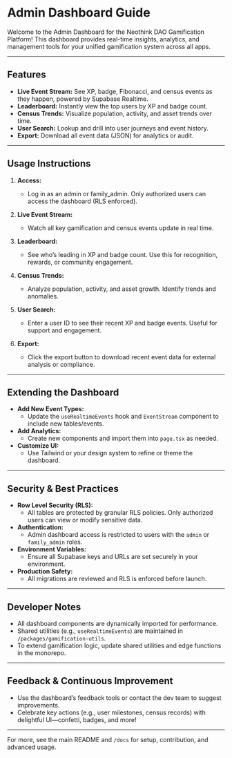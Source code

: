 # Admin Dashboard Guide

Welcome to the Admin Dashboard for the Neothink DAO Gamification Platform! This dashboard provides real-time insights, analytics, and management tools for your unified gamification system across all apps.

---

## Features

- **Live Event Stream:** See XP, badge, Fibonacci, and census events as they happen, powered by Supabase Realtime.
- **Leaderboard:** Instantly view the top users by XP and badge count.
- **Census Trends:** Visualize population, activity, and asset trends over time.
- **User Search:** Lookup and drill into user journeys and event history.
- **Export:** Download all event data (JSON) for analytics or audit.

---

## Usage Instructions

1. **Access:**
   - Log in as an admin or family_admin. Only authorized users can access the dashboard (RLS enforced).

2. **Live Event Stream:**
   - Watch all key gamification and census events update in real time.

3. **Leaderboard:**
   - See who’s leading in XP and badge count. Use this for recognition, rewards, or community engagement.

4. **Census Trends:**
   - Analyze population, activity, and asset growth. Identify trends and anomalies.

5. **User Search:**
   - Enter a user ID to see their recent XP and badge events. Useful for support and engagement.

6. **Export:**
   - Click the export button to download recent event data for external analysis or compliance.

---

## Extending the Dashboard

- **Add New Event Types:**
  - Update the `useRealtimeEvents` hook and `EventStream` component to include new tables/events.
- **Add Analytics:**
  - Create new components and import them into `page.tsx` as needed.
- **Customize UI:**
  - Use Tailwind or your design system to refine or theme the dashboard.

---

## Security & Best Practices

- **Row Level Security (RLS):**
  - All tables are protected by granular RLS policies. Only authorized users can view or modify sensitive data.
- **Authentication:**
  - Admin dashboard access is restricted to users with the `admin` or `family_admin` roles.
- **Environment Variables:**
  - Ensure all Supabase keys and URLs are set securely in your environment.
- **Production Safety:**
  - All migrations are reviewed and RLS is enforced before launch.

---

## Developer Notes

- All dashboard components are dynamically imported for performance.
- Shared utilities (e.g., `useRealtimeEvents`) are maintained in `/packages/gamification-utils`.
- To extend gamification logic, update shared utilities and edge functions in the monorepo.

---

## Feedback & Continuous Improvement

- Use the dashboard’s feedback tools or contact the dev team to suggest improvements.
- Celebrate key actions (e.g., user milestones, census records) with delightful UI—confetti, badges, and more!

---

For more, see the main README and `/docs` for setup, contribution, and advanced usage.
